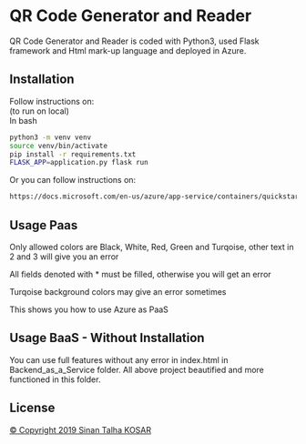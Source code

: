 # QR Code Generator and Reader

QR Code Generator and Reader is coded with Python3, used Flask framework and Html mark-up language and deployed in Azure.  

## Installation

Follow instructions on:  
(to run on local)  
In bash  
```bash
python3 -m venv venv  
source venv/bin/activate  
pip install -r requirements.txt  
FLASK_APP=application.py flask run  
```

Or you can follow instructions on:  
```bash
https://docs.microsoft.com/en-us/azure/app-service/containers/quickstart-python
```

## Usage Paas

Only allowed colors are Black, White, Red, Green and Turqoise, other text in 2 and 3 will give you an error

All fields denoted with * must be filled, otherwise you will get an error

Turqoise background colors may give an error sometimes

This shows you how to use Azure as PaaS

## Usage BaaS - Without Installation
You can use full features without any error in index.html in Backend_as_a_Service folder. All above project beautified and more functioned in this folder.
## License
[&copy; Copyright 2019 Sinan Talha KOSAR](https://www.linkedin.com/in/STalhaKosar/)
